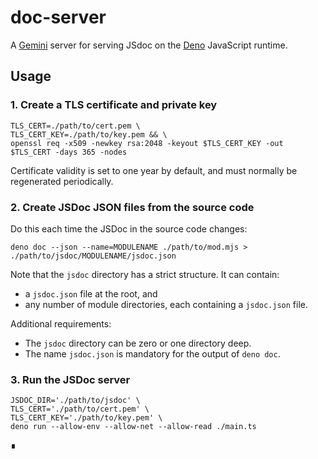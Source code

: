 # doc-server

A [Gemini](https://geminiprotocol.net/) server for serving JSdoc on the [Deno](https://deno.com/) JavaScript runtime.

## Usage

### 1. Create a TLS certificate and private key

```shell
TLS_CERT=./path/to/cert.pem \
TLS_CERT_KEY=./path/to/key.pem && \
openssl req -x509 -newkey rsa:2048 -keyout $TLS_CERT_KEY -out $TLS_CERT -days 365 -nodes
```

Certificate validity is set to one year by default, and must normally be regenerated periodically.

### 2. Create JSDoc JSON files from the source code

Do this each time the JSDoc in the source code changes:

```shell
deno doc --json --name=MODULENAME ./path/to/mod.mjs > ./path/to/jsdoc/MODULENAME/jsdoc.json
```

Note that the `jsdoc` directory has a strict structure. It can contain:

* a `jsdoc.json` file at the root, and
* any number of module directories, each containing a `jsdoc.json` file.

Additional requirements:

* The `jsdoc` directory can be zero or one directory deep.
* The name `jsdoc.json` is mandatory for the output of `deno doc`.

### 3. Run the JSDoc server

```shell
JSDOC_DIR='./path/to/jsdoc' \
TLS_CERT='./path/to/cert.pem' \
TLS_CERT_KEY='./path/to/key.pem' \
deno run --allow-env --allow-net --allow-read ./main.ts
```

∎
